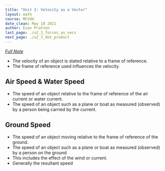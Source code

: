 ```yaml
---
title: "Unit 2: Velocity as a Vector"
layout: math
course: MCV4U
date_clean: May 10 2021
author: Evan Pratten
last_page: ./u2_1_forces_as_vecs
next_page: ./u2_3_dot_product
---
```


*[Full Note]({{site.baseurl}}/static/pdf/mcv4u/2.2%20Velocity%20as%20a%20Vector%20V2%20FILL%20(7.2).pdf)*

 - The velocity of an object is stated relative to a frame of reference. 
 - The frame of reference used influences the velocity.

## Air Speed & Water Speed

 - The speed of an object relative to the frame of reference of the air current or water current.
 - The speed of an object such as a plane or boat as measured (observed) by a person being carried by the current.

## Ground Speed

 - The speed of an object moving relative to the frame of reference of the ground.
 - The speed of an object such as a plane or boat as measured (observed) by a person on the ground
 - This includes the effect of the wind or current.
 - Generally the resultant speed

